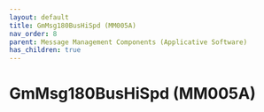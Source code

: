 ```yaml
---
layout: default
title: GmMsg180BusHiSpd (MM005A)
nav_order: 8
parent: Message Management Components (Applicative Software)
has_children: true
---
```

# GmMsg180BusHiSpd (MM005A)
